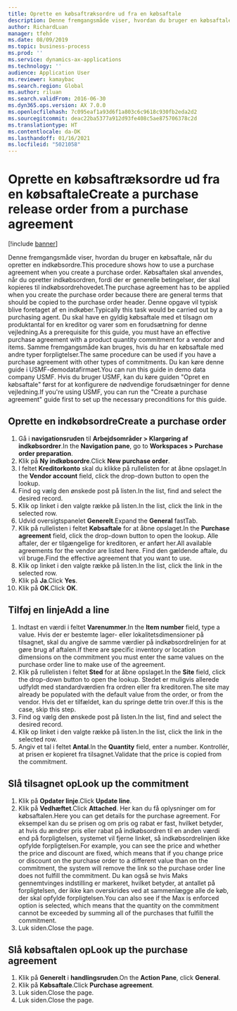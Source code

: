 ```yaml
---
title: Oprette en købsaftræksordre ud fra en købsaftale
description: Denne fremgangsmåde viser, hvordan du bruger en købsaftale, når du opretter en indkøbsordre.
author: RichardLuan
manager: tfehr
ms.date: 08/09/2019
ms.topic: business-process
ms.prod: ''
ms.service: dynamics-ax-applications
ms.technology: ''
audience: Application User
ms.reviewer: kamaybac
ms.search.region: Global
ms.author: riluan
ms.search.validFrom: 2016-06-30
ms.dyn365.ops.version: AX 7.0.0
ms.openlocfilehash: 7c095eaf1a93d6f1a803c6c9618c930fb2eda2d2
ms.sourcegitcommit: deac22ba5377a912d93fe408c5ae875706378c2d
ms.translationtype: HT
ms.contentlocale: da-DK
ms.lasthandoff: 01/16/2021
ms.locfileid: "5021058"
---
```

# <a name="create-a-purchase-release-order-from-a-purchase-agreement"></a><span data-ttu-id="4f9ea-103">Oprette en købsaftræksordre ud fra en købsaftale</span><span class="sxs-lookup"><span data-stu-id="4f9ea-103">Create a purchase release order from a purchase agreement</span></span>

[!include [banner](../../includes/banner.md)]

<span data-ttu-id="4f9ea-104">Denne fremgangsmåde viser, hvordan du bruger en købsaftale, når du opretter en indkøbsordre.</span><span class="sxs-lookup"><span data-stu-id="4f9ea-104">This procedure shows how to use a purchase agreement when you create a purchase order.</span></span> <span data-ttu-id="4f9ea-105">Købsaftalen skal anvendes, når du opretter indkøbsordren, fordi der er generelle betingelser, der skal kopieres til indkøbsordrehovedet.</span><span class="sxs-lookup"><span data-stu-id="4f9ea-105">The purchase agreement has to be applied when you create the purchase order because there are general terms that should be copied to the purchase order header.</span></span> <span data-ttu-id="4f9ea-106">Denne opgave vil typisk blive foretaget af en indkøber.</span><span class="sxs-lookup"><span data-stu-id="4f9ea-106">Typically this task would be carried out by a purchasing agent.</span></span> <span data-ttu-id="4f9ea-107">Du skal have en gyldig købsaftale med et tilsagn om produktantal for en kreditor og varer som en forudsætning for denne vejledning.</span><span class="sxs-lookup"><span data-stu-id="4f9ea-107">As a prerequisite for this guide, you must have an effective purchase agreement with a product quantity commitment for a vendor and items.</span></span> <span data-ttu-id="4f9ea-108">Samme fremgangsmåde kan bruges, hvis du har en købsaftale med andre typer forpligtelser.</span><span class="sxs-lookup"><span data-stu-id="4f9ea-108">The same procedure can be used if you have a purchase agreement with other types of commitments.</span></span> <span data-ttu-id="4f9ea-109">Du kan køre denne guide i USMF-demodatafirmaet.</span><span class="sxs-lookup"><span data-stu-id="4f9ea-109">You can run this guide in demo data company USMF.</span></span> <span data-ttu-id="4f9ea-110">Hvis du bruger USMF, kan du køre guiden "Opret en købsaftale" først for at konfigurere de nødvendige forudsætninger for denne vejledning.</span><span class="sxs-lookup"><span data-stu-id="4f9ea-110">If you're using USMF, you can run the "Create a purchase agreement" guide first to set up the necessary preconditions for this guide.</span></span>


## <a name="create-a-purchase-order"></a><span data-ttu-id="4f9ea-111">Oprette en indkøbsordre</span><span class="sxs-lookup"><span data-stu-id="4f9ea-111">Create a purchase order</span></span>
1. <span data-ttu-id="4f9ea-112">Gå i **navigationsruden** til **Arbejdsområder > Klargøring af indkøbsordrer**.</span><span class="sxs-lookup"><span data-stu-id="4f9ea-112">In the **Navigation pane**, go to **Workspaces > Purchase order preparation**.</span></span> 
2. <span data-ttu-id="4f9ea-113">Klik på **Ny indkøbsordre**.</span><span class="sxs-lookup"><span data-stu-id="4f9ea-113">Click **New purchase order**.</span></span>
3. <span data-ttu-id="4f9ea-114">I feltet **Kreditorkonto** skal du klikke på rullelisten for at åbne opslaget.</span><span class="sxs-lookup"><span data-stu-id="4f9ea-114">In the **Vendor account** field, click the drop-down button to open the lookup.</span></span>
4. <span data-ttu-id="4f9ea-115">Find og vælg den ønskede post på listen.</span><span class="sxs-lookup"><span data-stu-id="4f9ea-115">In the list, find and select the desired record.</span></span>
5. <span data-ttu-id="4f9ea-116">Klik op linket i den valgte række på listen.</span><span class="sxs-lookup"><span data-stu-id="4f9ea-116">In the list, click the link in the selected row.</span></span>
6. <span data-ttu-id="4f9ea-117">Udvid oversigtspanelet **Generelt**.</span><span class="sxs-lookup"><span data-stu-id="4f9ea-117">Expand the **General** fastTab.</span></span>
7. <span data-ttu-id="4f9ea-118">Klik på rullelisten i feltet **Købsaftale** for at åbne opslaget.</span><span class="sxs-lookup"><span data-stu-id="4f9ea-118">In the **Purchase agreement** field, click the drop-down button to open the lookup.</span></span> <span data-ttu-id="4f9ea-119">Alle aftaler, der er tilgængelige for kreditoren, er anført her.</span><span class="sxs-lookup"><span data-stu-id="4f9ea-119">All available agreements for the vendor are listed here.</span></span> <span data-ttu-id="4f9ea-120">Find den gældende aftale, du vil bruge.</span><span class="sxs-lookup"><span data-stu-id="4f9ea-120">Find the effective agreement that you want to use.</span></span>  
8. <span data-ttu-id="4f9ea-121">Klik op linket i den valgte række på listen.</span><span class="sxs-lookup"><span data-stu-id="4f9ea-121">In the list, click the link in the selected row.</span></span>
9. <span data-ttu-id="4f9ea-122">Klik på **Ja**.</span><span class="sxs-lookup"><span data-stu-id="4f9ea-122">Click **Yes**.</span></span>
10. <span data-ttu-id="4f9ea-123">Klik på **OK**.</span><span class="sxs-lookup"><span data-stu-id="4f9ea-123">Click **OK**.</span></span>

## <a name="add-a-line"></a><span data-ttu-id="4f9ea-124">Tilføj en linje</span><span class="sxs-lookup"><span data-stu-id="4f9ea-124">Add a line</span></span>
1. <span data-ttu-id="4f9ea-125">Indtast en værdi i feltet **Varenummer**.</span><span class="sxs-lookup"><span data-stu-id="4f9ea-125">In the **Item number** field, type a value.</span></span> <span data-ttu-id="4f9ea-126">Hvis der er bestemte lager- eller lokalitetsdimensioner på tilsagnet, skal du angive de samme værdier på indkøbsordrelinjen for at gøre brug af aftalen.</span><span class="sxs-lookup"><span data-stu-id="4f9ea-126">If there are specific inventory or location dimensions on the commitment you must enter the same values on the purchase order line to make use of the agreement.</span></span>  
2. <span data-ttu-id="4f9ea-127">Klik på rullelisten i feltet **Sted** for at åbne opslaget.</span><span class="sxs-lookup"><span data-stu-id="4f9ea-127">In the **Site** field, click the drop-down button to open the lookup.</span></span> <span data-ttu-id="4f9ea-128">Stedet er muligvis allerede udfyldt med standardværdien fra ordren eller fra kreditoren.</span><span class="sxs-lookup"><span data-stu-id="4f9ea-128">The site may already be populated with the default value from the order, or from the vendor.</span></span> <span data-ttu-id="4f9ea-129">Hvis det er tilfældet, kan du springe dette trin over.</span><span class="sxs-lookup"><span data-stu-id="4f9ea-129">If this is the case, skip this step.</span></span>  
3. <span data-ttu-id="4f9ea-130">Find og vælg den ønskede post på listen.</span><span class="sxs-lookup"><span data-stu-id="4f9ea-130">In the list, find and select the desired record.</span></span>
4. <span data-ttu-id="4f9ea-131">Klik op linket i den valgte række på listen.</span><span class="sxs-lookup"><span data-stu-id="4f9ea-131">In the list, click the link in the selected row.</span></span>
5. <span data-ttu-id="4f9ea-132">Angiv et tal i feltet **Antal**.</span><span class="sxs-lookup"><span data-stu-id="4f9ea-132">In the **Quantity** field, enter a number.</span></span> <span data-ttu-id="4f9ea-133">Kontrollér, at prisen er kopieret fra tilsagnet.</span><span class="sxs-lookup"><span data-stu-id="4f9ea-133">Validate that the price is copied from the commitment.</span></span>  

## <a name="look-up-the-commitment"></a><span data-ttu-id="4f9ea-134">Slå tilsagnet op</span><span class="sxs-lookup"><span data-stu-id="4f9ea-134">Look up the commitment</span></span>
1. <span data-ttu-id="4f9ea-135">Klik på **Opdater linje**.</span><span class="sxs-lookup"><span data-stu-id="4f9ea-135">Click **Update line**.</span></span>
2. <span data-ttu-id="4f9ea-136">Klik på **Vedhæftet**.</span><span class="sxs-lookup"><span data-stu-id="4f9ea-136">Click **Attached**.</span></span> <span data-ttu-id="4f9ea-137">Her kan du få oplysninger om for købsaftalen.</span><span class="sxs-lookup"><span data-stu-id="4f9ea-137">Here you can get details for the purchase agreement.</span></span> <span data-ttu-id="4f9ea-138">For eksempel kan du se prisen og om pris og rabat er fast, hvilket betyder, at hvis du ændrer pris eller rabat på indkøbsordren til en anden værdi end på forpligtelsen, systemet vil fjerne linket, så indkøbsordrelinjen ikke opfylde forpligtelsen.</span><span class="sxs-lookup"><span data-stu-id="4f9ea-138">For example, you can see the price and whether the price and discount are fixed, which means that if you change price or discount on the purchase order to a different value than on the commitment, the system will remove the link so the purchase order line does not fulfill the commitment.</span></span> <span data-ttu-id="4f9ea-139">Du kan også se hvis Maks gennemtvinges indstilling er markeret, hvilket betyder, at antallet på forpligtelsen, der ikke kan overskrides ved at sammenlægge alle de køb, der skal opfylde forpligtelsen.</span><span class="sxs-lookup"><span data-stu-id="4f9ea-139">You can also see if the Max is enforced option is selected, which means that the quantity on the commitment cannot be exceeded by summing all of the purchases that fulfill the commitment.</span></span>  
3. <span data-ttu-id="4f9ea-140">Luk siden.</span><span class="sxs-lookup"><span data-stu-id="4f9ea-140">Close the page.</span></span>

## <a name="look-up-the-purchase-agreement"></a><span data-ttu-id="4f9ea-141">Slå købsaftalen op</span><span class="sxs-lookup"><span data-stu-id="4f9ea-141">Look up the purchase agreement</span></span>
1. <span data-ttu-id="4f9ea-142">Klik på **Generelt** i **handlingsruden**.</span><span class="sxs-lookup"><span data-stu-id="4f9ea-142">On the **Action Pane**, click **General**.</span></span>
2. <span data-ttu-id="4f9ea-143">Klik på **Købsaftale**.</span><span class="sxs-lookup"><span data-stu-id="4f9ea-143">Click **Purchase agreement**.</span></span>
3. <span data-ttu-id="4f9ea-144">Luk siden.</span><span class="sxs-lookup"><span data-stu-id="4f9ea-144">Close the page.</span></span>
4. <span data-ttu-id="4f9ea-145">Luk siden.</span><span class="sxs-lookup"><span data-stu-id="4f9ea-145">Close the page.</span></span>


